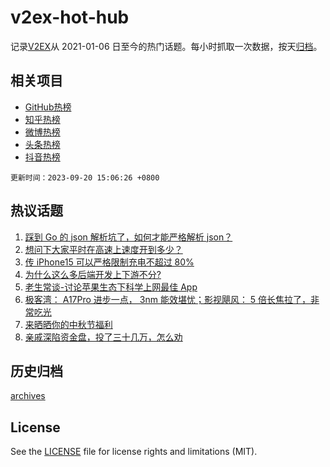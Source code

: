 # v2ex-hot-hub

 记录[V2EX](https://www.v2ex.com/)从 2021-01-06 日至今的热门话题。每小时抓取一次数据，按天[归档](archives)。
 
 ## 相关项目

- [GitHub热榜](https://github.com/snaildev/github-hot-hub)
- [知乎热榜](https://github.com/snaildev/zhihu-hot-hub)
- [微博热榜](https://github.com/snaildev/weibo-hot-hub)
- [头条热榜](https://github.com/snaildev/toutiao-hot-hub)
- [抖音热榜](https://github.com/snaildev/douyin-hot-hub)


 `更新时间：2023-09-20 15:06:26 +0800`

## 热议话题

1. [踩到 Go 的 json 解析坑了，如何才能严格解析 json？](https://www.v2ex.com/t/975214)
1. [想问下大家平时在高速上速度开到多少？](https://www.v2ex.com/t/975258)
1. [传 iPhone15 可以严格限制充电不超过 80%](https://www.v2ex.com/t/975452)
1. [为什么这么多后端开发上下游不分?](https://www.v2ex.com/t/975243)
1. [老生常谈-讨论苹果生态下科学上网最佳 App](https://www.v2ex.com/t/975377)
1. [极客湾： A17Pro 进步一点， 3nm 能效堪忧；影视飓风： 5 倍长焦拉了，非常吃光](https://www.v2ex.com/t/975360)
1. [来晒晒你的中秋节福利](https://www.v2ex.com/t/975417)
1. [亲戚深陷资金盘，投了三十几万，怎么劝](https://www.v2ex.com/t/975393)

## 历史归档

[archives](archives)

## License

See the [LICENSE](LICENSE) file for license rights and limitations (MIT).

